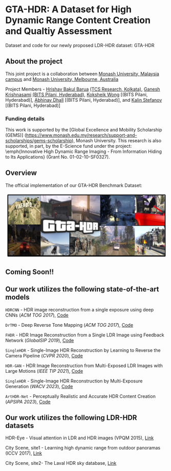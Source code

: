 # GTA-HDR: A Dataset for High Dynamic Range Content Creation and Qualtiy Assessment 
Dataset and code for our newly proposed LDR-HDR dataset: GTA-HDR

## About the project

This joint project is a collaboration between [Monash University, Malaysia campus](https://www.monash.edu.my/) and [Monash University, Melbourne, Australia](https://www.monash.edu/)

Project Members - [Hrishav Bakul Barua](https://www.researchgate.net/profile/Hrishav-Barua)  [(TCS Research, Kolkata)](https://www.tcs.com/research-and-innovation), [Ganesh Krishnasami](https://universe.bits-pilani.ac.in/Hyderabad/bhattacharjee/Profile) [(BITS Pilani, Hyderabad)](https://www.bits-pilani.ac.in/), [Koksheik Wong](https://universe.bits-pilani.ac.in/Hyderabad/bhattacharjee/Profile) [(BITS Pilani, Hyderabad)], [Abhinav Dhall](https://universe.bits-pilani.ac.in/Hyderabad/bhattacharjee/Profile) [(BITS Pilani, Hyderabad)], and [Kalin Stefanov](https://universe.bits-pilani.ac.in/Hyderabad/bhattacharjee/Profile) [(BITS Pilani, Hyderabad)]

### Funding details

This work is supported by the [Global Excellence and Mobility Scholarship (GEMS)] (https://www.monash.edu.my/research/support-and-scholarships/gems-scholarship), Monash University. This research is also supported, in part, by the E-Science fund under the project: \emph{Innovative High Dynamic Range Imaging - From Information Hiding to Its Applications} (Grant No. 01-02-10-SF0327).

## Overview

The official implementation of our GTA-HDR Benchmark Dataset:  
 
![My Image](assets/GTA-HDR-Teaser.png)


## Coming Soon!!


## Our work utilizes the following state-of-the-art models

`HDRCNN` - HDR image reconstruction from a single exposure using deep CNNs (*ACM TOG 2017*), [Code](https://github.com/gabrieleilertsen/hdrcnn)

`DrTMO` - Deep Reverse Tone Mapping (*ACM TOG 2017*), [Code](https://github.com/shleecs/DrTMO_unofficial_pytorch)

`FHDR` - HDR Image Reconstruction from a Single LDR Image using Feedback Network (*GlobalSIP 2019*), [Code](https://github.com/mukulkhanna/FHDR)

`SingleHDR` - Single-Image HDR Reconstruction by Learning to Reverse the Camera Pipeline (*CVPR 2020*), [Code](https://github.com/alex04072000/SingleHDR) 

`HDR-GAN` - HDR Image Reconstruction from Multi-Exposed LDR Images with Large Motions (*IEEE TIP 2021*), [Code](https://github.com/nonu116/HDR-GAN)

`SingleHDR` - Single-Image HDR Reconstruction by Multi-Exposure Generation (*WACV 2023*), [Code](https://github.com/VinAIResearch/single_image_hdr)

`ArtHDR-Net` - Perceptually Realistic and Accurate HDR Content Creation (*APSIPA 2023*), [Code](https://arxiv.org/abs/2309.03827#:~:text=ArtHDR%2DNet%3A%20Perceptually%20Realistic%20and%20Accurate%20HDR%20Content%20Creation,-Hrishav%20Bakul%20Barua&text=High%20Dynamic%20Range%20(HDR)%20content,and%20Augmented%2FVirtual%20Reality%20industries.)

## Our work utilizes the following LDR-HDR datasets

HDR-Eye - Visual attention in LDR and HDR images (VPQM 2015), [Link](https://www.epfl.ch/labs/mmspg/downloads/hdr-eye/)

City Scene, site1 - Learning high dynamic range from outdoor panoramas (ICCV 2017), [Link](https://github.com/jacenfox/ldr2hdr-public) 
           
City Scene, site2- The Laval HDR sky database, [Link](http://hdrdb.com/)

